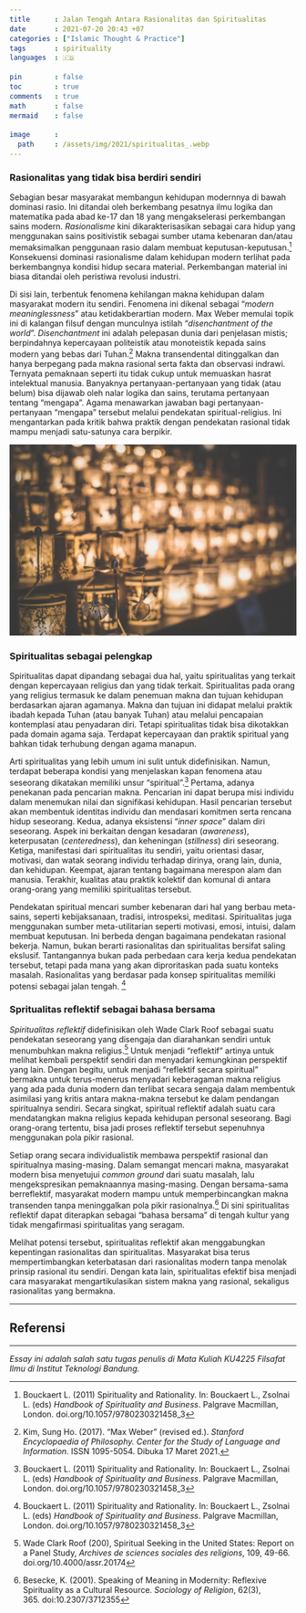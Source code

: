 ```yaml
---
title      : Jalan Tengah Antara Rasionalitas dan Spiritualitas
date       : 2021-07-20 20:43 +07
categories : ["Islamic Thought & Practice"]
tags       : spirituality
languages  : 🇮🇩

pin        : false
toc        : true
comments   : true
math       : false
mermaid    : false

image      :
  path     : /assets/img/2021/spiritualitas_.webp
---
```


### Rasionalitas yang tidak bisa berdiri sendiri

Sebagian besar masyarakat membangun kehidupan modernnya di bawah dominasi rasio. Ini ditandai oleh berkembang pesatnya ilmu logika dan matematika pada abad ke-17 dan 18 yang mengakselerasi perkembangan sains modern. _Rasionalisme_ kini dikarakterisasikan sebagai cara hidup yang menggunakan sains positivistik sebagai sumber utama kebenaran dan/atau memaksimalkan penggunaan rasio dalam membuat keputusan-keputusan.[^1] Konsekuensi dominasi rasionalisme dalam kehidupan modern terlihat pada berkembangnya kondisi hidup secara material. Perkembangan material ini biasa ditandai oleh peristiwa revolusi industri.

Di sisi lain, terbentuk fenomena kehilangan makna kehidupan dalam masyarakat modern itu sendiri. Fenomena ini dikenal sebagai “_modern meaninglessness_” atau ketidakberartian modern. Max Weber memulai topik ini di kalangan filsuf dengan munculnya istilah “_disenchantment of the world_”. _Disenchantment_ ini adalah pelepasan dunia dari penjelasan mistis; berpindahnya kepercayaan politeistik atau monoteistik kepada sains modern yang bebas dari Tuhan.[^2]  Makna transendental ditinggalkan dan hanya berpegang pada makna rasional serta fakta dan observasi indrawi. Ternyata pemaknaan seperti itu tidak cukup untuk memuaskan hasrat intelektual manusia. Banyaknya pertanyaan-pertanyaan yang tidak (atau belum) bisa dijawab oleh nalar logika dan sains, terutama pertanyaan tentang “mengapa”. Agama menawarkan jawaban bagi pertanyaan-pertanyaan “mengapa” tersebut melalui pendekatan spiritual-religius. Ini mengantarkan pada kritik bahwa praktik dengan pendekatan rasional tidak mampu menjadi satu-satunya cara berpikir.

![illustration of spirituality](/assets/img/2021/spiritualitas.webp)

### Spiritualitas sebagai pelengkap

Spiritualitas dapat dipandang sebagai dua hal, yaitu spiritualitas yang terkait dengan kepercayaan religius dan yang tidak terkait. Spiritualitas pada orang yang religius termasuk ke dalam penemuan makna dan tujuan kehidupan berdasarkan ajaran agamanya. Makna dan tujuan ini didapat melalui praktik ibadah kepada Tuhan (atau banyak Tuhan) atau melalui pencapaian kontemplasi atau penyadaran diri. Tetapi spiritualitas tidak bisa dikotakkan pada domain agama saja. Terdapat kepercayaan dan praktik spiritual yang bahkan tidak terhubung dengan agama manapun.

Arti spiritualitas yang lebih umum ini sulit untuk didefinisikan. Namun, terdapat beberapa kondisi yang menjelaskan kapan fenomena atau seseorang dikatakan memiliki unsur “spiritual”.[^3] Pertama, adanya penekanan pada pencarian makna. Pencarian ini dapat berupa misi individu dalam menemukan nilai dan signifikasi kehidupan. Hasil pencarian tersebut akan membentuk identitas individu dan mendasari komitmen serta rencana hidup seseorang. Kedua, adanya eksistensi “_inner space_” dalam diri seseorang. Aspek ini berkaitan dengan kesadaran (_awareness_), keterpusatan (_centeredness_), dan keheningan (_stillness_) diri seseorang. Ketiga, manifestasi dari spiritualitas itu sendiri, yaitu orientasi dasar, motivasi, dan watak seorang individu terhadap dirinya, orang lain, dunia, dan kehidupan. Keempat, ajaran tentang bagaimana merespon alam dan manusia. Terakhir, kualitas atau praktik kolektif dan komunal di antara orang-orang yang memiliki spiritualitas tersebut.

Pendekatan spiritual mencari sumber kebenaran dari hal yang berbau meta-sains, seperti kebijaksanaan, tradisi, introspeksi, meditasi. Spiritualitas juga menggunakan sumber meta-utilitarian seperti motivasi, emosi, intuisi, dalam membuat keputusan. Ini berbeda dengan bagaimana pendekatan rasional bekerja. Namun, bukan berarti rasionalitas dan spiritualitas bersifat saling ekslusif. Tantangannya bukan pada perbedaan cara kerja kedua pendekatan tersebut, tetapi pada mana yang akan diproritaskan pada suatu konteks masalah. Rasionalitas yang berdasar pada konsep spiritualitas memiliki potensi sebagai jalan tengah. [^4]

### Spritualitas reflektif sebagai bahasa bersama

_Spiritualitas reflektif_ didefinisikan oleh Wade Clark Roof sebagai suatu pendekatan seseorang yang disengaja dan diarahankan sendiri untuk menumbuhkan makna religius.[^5]  Untuk menjadi “reflektif” artinya untuk melihat kembali perspektif sendiri dan menyadari kemungkinan perspektif yang lain. Dengan begitu, untuk menjadi “reflektif secara spiritual” bermakna untuk terus-menerus menyadari keberagaman makna religius yang ada pada dunia modern dan terlibat secara sengaja dalam membentuk asimilasi yang kritis antara makna-makna tersebut ke dalam pendangan spiritualnya sendiri. Secara singkat, spiritual reflektif adalah suatu cara mendatangkan makna religius kepada kehidupan personal seseorang. Bagi orang-orang tertentu, bisa jadi proses reflektif tersebut sepenuhnya menggunakan pola pikir rasional.

Setiap orang secara individualistik membawa perspektif rasional dan spiritualnya masing-masing. Dalam semangat mencari makna, masyarakat modern bisa menyetujui _common ground_ dari suatu masalah, lalu mengekspresikan pemaknaannya masing-masing. Dengan bersama-sama berreflektif, masyarakat modern mampu untuk memperbincangkan makna transenden tanpa meninggalkan pola pikir rasionalnya.[^6] Di sini spiritualitas reflektif dapat diterapkan sebagai “bahasa bersama” di tengah kultur yang tidak mengafirmasi spiritualitas yang seragam.

Melihat potensi tersebut, spiritualitas reflektif akan menggabungkan kepentingan rasionalitas dan spiritualitas. Masyarakat bisa terus mempertimbangkan keterbatasan dari rasionalitas modern tanpa menolak prinsip rasional itu sendiri. Dengan kata lain, spiritualitas efektif bisa menjadi cara masyarakat mengartikulasikan sistem makna yang rasional, sekaligus rasionalitas yang bermakna.

---

## Referensi

[^1]: Bouckaert L. (2011) Spirituality and Rationality. In: Bouckaert L., Zsolnai L. (eds) _Handbook of Spirituality and Business_. Palgrave Macmillan, London. doi.org/10.1057/9780230321458_3

[^2]: Kim, Sung Ho. (2017). “Max Weber” (revised ed.). _Stanford Encyclopaedia of Philosophy. Center for the Study of Language and Information_. ISSN 1095-5054. Dibuka 17 Maret 2021.

[^3]: Bouckaert L. (2011) Spirituality and Rationality. In: Bouckaert L., Zsolnai L. (eds) _Handbook of Spirituality and Business_. Palgrave Macmillan, London. doi.org/10.1057/9780230321458_3

[^4]: Bouckaert L. (2011) Spirituality and Rationality. In: Bouckaert L., Zsolnai L. (eds) _Handbook of Spirituality and Business_. Palgrave Macmillan, London. doi.org/10.1057/9780230321458_3

[^5]: Wade Clark Roof (200), Spiritual Seeking in the United States: Report on a Panel Study, _Archives de sciences sociales des religions_, 109, 49-66. doi.org/10.4000/assr.20174

[^6]: Besecke, K. (2001). Speaking of Meaning in Modernity: Reflexive Spirituality as a Cultural Resource. _Sociology of Religion_, 62(3), 365. doi:10.2307/3712355


---

_Essay ini adalah salah satu tugas penulis di Mata Kuliah KU4225 Filsafat Ilmu di Institut Teknologi Bandung._
